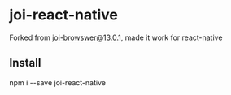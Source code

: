 # joi-react-native

Forked from joi-browswer@13.0.1, made it work for react-native

## Install
npm i --save joi-react-native

